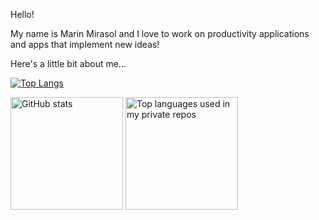 Hello! 

My name is Marin Mirasol and I love to work on productivity applications and apps that implement new ideas!

Here's a little bit about me...

[![Top Langs](https://github-readme-stats.vercel.app/api/top-langs/?username=mmirasol17)](https://github.com/anuraghazra/github-readme-stats)

<img height="180em" src="https://github-readme-stats.vercel.app/api?username=mmirasol17&show_icons=true&theme=dracula" alt="GitHub stats"/>
<img height="180em" src="https://github-readme-stats.vercel.app/api/top-langs/?username=mmirasol17&layout=compact&theme=dracula&langs_count=8&exclude_repo=repo1,repo2" alt="Top languages used in my private repos"/>

<!--
**mmirasol17/mmirasol17** is a ✨ _special_ ✨ repository because its `README.md` (this file) appears on your GitHub profile.

Here are some ideas to get you started:

- 🔭 I’m currently working on ...
- 🌱 I’m currently learning ...
- 👯 I’m looking to collaborate on ...
- 🤔 I’m looking for help with ...
- 💬 Ask me about ...
- 📫 How to reach me: ...
- 😄 Pronouns: ...
- ⚡ Fun fact: ...
-->
